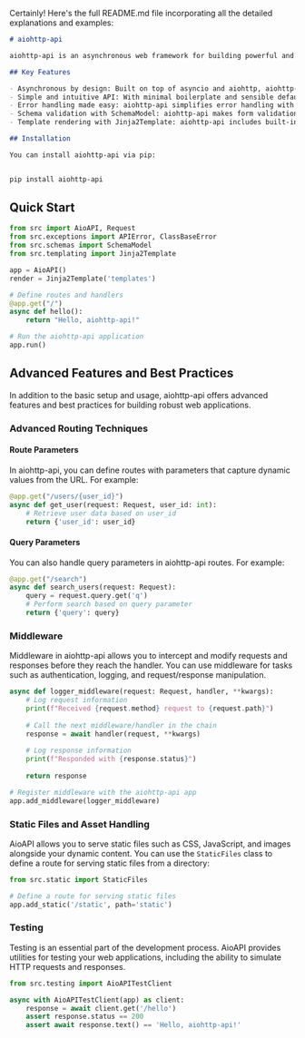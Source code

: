 Certainly! Here's the full README.md file incorporating all the detailed explanations and examples:

```markdown
# aiohttp-api

aiohttp-api is an asynchronous web framework for building powerful and efficient web APIs and applications with Python. It leverages the asyncio and aiohttp libraries to provide a seamless development experience for building high-performance web applications.

## Key Features

- Asynchronous by design: Built on top of asyncio and aiohttp, aiohttp-api allows you to write highly concurrent and efficient web applications.
- Simple and intuitive API: With minimal boilerplate and sensible defaults, aiohttp-api provides a clean and intuitive API for defining routes and handling requests.
- Error handling made easy: aiohttp-api simplifies error handling with support for both simple and class-based error responses, making it straightforward to handle exceptions and provide meaningful feedback to clients.
- Schema validation with SchemaModel: aiohttp-api makes form validation easy with the SchemaModel class, allowing you to validate incoming request data against defined schemas effortlessly.
- Template rendering with Jinja2Template: aiohttp-api includes built-in support for Jinja2Template, allowing you to render HTML templates seamlessly.

## Installation

You can install aiohttp-api via pip:


pip install aiohttp-api
```

## Quick Start

```python
from src import AioAPI, Request
from src.exceptions import APIError, ClassBaseError
from src.schemas import SchemaModel
from src.templating import Jinja2Template

app = AioAPI()
render = Jinja2Template('templates')

# Define routes and handlers
@app.get("/")
async def hello():
    return "Hello, aiohttp-api!"

# Run the aiohttp-api application
app.run()
```

## Advanced Features and Best Practices

In addition to the basic setup and usage, aiohttp-api offers advanced features and best practices for building robust web applications.

### Advanced Routing Techniques

#### Route Parameters

In aiohttp-api, you can define routes with parameters that capture dynamic values from the URL. For example:

```python
@app.get("/users/{user_id}")
async def get_user(request: Request, user_id: int):
    # Retrieve user data based on user_id
    return {'user_id': user_id}
```

#### Query Parameters

You can also handle query parameters in aiohttp-api routes. For example:

```python
@app.get("/search")
async def search_users(request: Request):
    query = request.query.get('q')
    # Perform search based on query parameter
    return {'query': query}
```

### Middleware

Middleware in aiohttp-api allows you to intercept and modify requests and responses before they reach the handler. You can use middleware for tasks such as authentication, logging, and request/response manipulation.

```python
async def logger_middleware(request: Request, handler, **kwargs):
    # Log request information
    print(f"Received {request.method} request to {request.path}")
    
    # Call the next middleware/handler in the chain
    response = await handler(request, **kwargs)
    
    # Log response information
    print(f"Responded with {response.status}")
    
    return response

# Register middleware with the aiohttp-api app
app.add_middleware(logger_middleware)
```

### Static Files and Asset Handling

AioAPI allows you to serve static files such as CSS, JavaScript, and images alongside your dynamic content. You can use the `StaticFiles` class to define a route for serving static files from a directory:

```python
from src.static import StaticFiles

# Define a route for serving static files
app.add_static('/static', path='static')
```

### Testing

Testing is an essential part of the development process. AioAPI provides utilities for testing your web applications, including the ability to simulate HTTP requests and responses.

```python
from src.testing import AioAPITestClient

async with AioAPITestClient(app) as client:
    response = await client.get('/hello')
    assert response.status == 200
    assert await response.text() == 'Hello, aiohttp-api!'
```


